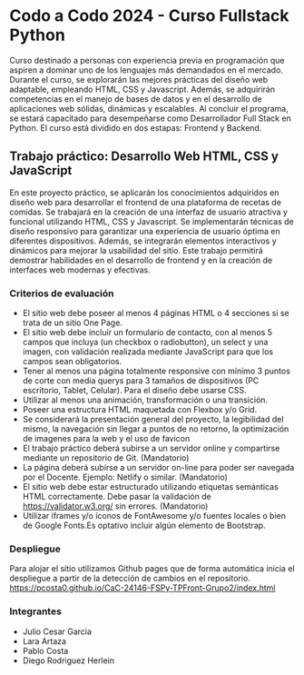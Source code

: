 # Codo a Codo 2024 - Curso Fullstack Python 
Curso destinado a personas con experiencia previa en programación que aspiren a dominar uno de los lenguajes más demandados en el mercado. Durante el curso, se explorarán las mejores prácticas del diseño web adaptable, empleando HTML, CSS y Javascript. Además, se adquirirán competencias en el manejo de bases de datos y en el desarrollo de aplicaciones web sólidas, dinámicas y escalables. Al concluir el programa, se estará capacitado para desempeñarse como Desarrollador Full Stack en Python. El curso está dividido en dos estapas: Frontend y Backend.

## Trabajo práctico: Desarrollo Web HTML, CSS y JavaScript
En este proyecto práctico, se aplicarán los conocimientos adquiridos en diseño web para desarrollar el frontend de una plataforma de recetas de comidas. Se trabajará en la creación de una interfaz de usuario atractiva y funcional utilizando HTML, CSS y Javascript. Se implementarán técnicas de diseño responsivo para garantizar una experiencia de usuario óptima en diferentes dispositivos. Además, se integrarán elementos interactivos y dinámicos para mejorar la usabilidad del sitio. Este trabajo permitirá demostrar habilidades en el desarrollo de frontend y en la creación de interfaces web modernas y efectivas.

### Criterios de evaluación
- El sitio web debe poseer al menos 4 páginas HTML o 4 secciones si se trata de un sitio One Page.
- El sitio web debe incluir un formulario de contacto, con al menos 5 campos que incluya (un checkbox o radiobutton), un select y una imagen, con validación realizada mediante JavaScript para que los campos sean obligatorios.
- Tener al menos una página totalmente responsive con mínimo 3 puntos de corte con media querys para 3 tamaños de dispositivos (PC escritorio, Tablet, Celular). Para el diseño debe usarse CSS.
- Utilizar al menos una animación, transformación o una transición. 
- Poseer una estructura HTML maquetada con Flexbox y/o Grid. 
- Se considerará la presentación general del proyecto, la legibilidad del mismo, la navegación sin llegar a puntos de no retorno, la optimización de imagenes para la web y el uso de favicon
- El trabajo práctico deberá subirse a un servidor online y compartirse mediante un repositorio de Git. (Mandatorio)
- La página deberá subirse a un servidor on-line para poder ser navegada por el Docente. Ejemplo: Netlify o similar. (Mandatorio)
- El sitio web debe estar estructurado utilizando etiquetas semánticas HTML correctamente. Debe pasar la validación de https://validator.w3.org/ sin errores. (Mandatorio)
- Utilizar iframes y/o íconos de FontAwesome y/o fuentes locales o bien de Google Fonts.Es optativo incluir algún elemento de Bootstrap.

### Despliegue
Para alojar el sitio utilizamos Github pages que de forma automática inicia el despliegue a partir de la detección de cambios en el repositorio.
https://pcosta0.github.io/CaC-24146-FSPy-TPFront-Grupo2/index.html

### Integrantes
- Julio Cesar Garcia
- Lara Artaza
- Pablo Costa
- Diego Rodriguez Herlein
